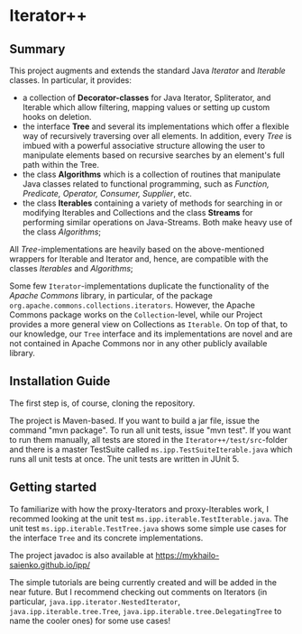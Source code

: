 # Iterator++

## Summary
This project augments and extends the standard Java *Iterator* and *Iterable* classes. In particular, it provides:  

* a collection of **Decorator-classes** for Java Iterator, Spliterator, and Iterable which allow filtering, mapping values or setting up custom hooks on deletion.
* the interface **Tree** and several its implementations which offer a flexible way of recursively traversing over all elements. In addition, every *Tree* is imbued with a powerful associative structure allowing the user to manipulate elements based on recursive searches by an element's full path within the Tree. 
* the class **Algorithms** which is a collection of routines that manipulate Java classes related to functional programming, such as *Function, Predicate, Operator, Consumer, Supplier*, etc.
* the class **Iterables** containing a variety of methods for searching in or modifying Iterables and Collections and the class **Streams** for performing similar operations on Java-Streams. Both make heavy use of the class *Algorithms*;

All *Tree*-implementations are heavily based on the above-mentioned wrappers for Iterable and Iterator and, hence, are compatible with the classes *Iterables* and *Algorithms*;

Some few `Iterator`-implementations duplicate the functionality of the *Apache Commons* library, in particular, of the package `org.apache.commons.collections.iterators`. However, the Apache Commons package works on the `Collection`-level, while our Project provides a more general view on Collections as `Iterable`. On top of that, to our knowledge, our `Tree` interface and its implementations are novel and are not contained in Apache Commons nor in any other publicly available library. 

## Installation Guide
The first step is, of course, cloning the repository. 

The project is Maven-based. If you want to build a jar file, issue the command "mvn package". To run all unit tests, issue "mvn test". If you want to run them manually, all tests are stored in the `Iterator++/test/src`-folder and there is a master TestSuite called `ms.ipp.TestSuiteIterable.java` which runs all unit tests at once. The unit tests are written in JUnit 5.

## Getting started
To familiarize with how the proxy-Iterators and proxy-Iterables work, I recommed looking at the unit test `ms.ipp.iterable.TestIterable.java`. The unit test `ms.ipp.iterable.TestTree.java` shows some simple use cases for the interface `Tree` and its concrete implementations.

The project javadoc is also available at 
https://mykhailo-saienko.github.io/ipp/

The simple tutorials are being currently created and will be added in the near future. But I recommend checking out comments on Iterators (in particular, `java.ipp.iterator.NestedIterator`, `java.ipp.iterable.tree.Tree`, `java.ipp.iterable.tree.DelegatingTree` to name the cooler ones) for some use cases!
